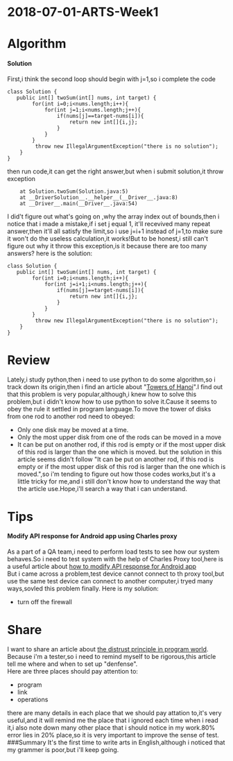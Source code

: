 # 2018-07-01-ARTS-Week1
# Algorithm
#### Solution
First,i think the second loop should begin with j=1,so i complete the code
```
class Solution {  
   public int[] twoSum(int[] nums, int target) {
        for(int i=0;i<nums.length;i++){
            for(int j=1;i<nums.length;j++){
                if(nums[j]==target-nums[i]){
                    return new int[]{i,j};
                }
            }
        }
         throw new IllegalArgumentException("there is no solution");
    }  
}
```
then run code,it can get the right answer,but when i submit solution,it throw exception 
```throw Exception in thread "main" java.lang.ArrayIndexOutOfBoundsException: 3
	at Solution.twoSum(Solution.java:5)
	at __DriverSolution__.__helper__(__Driver__.java:8)
	at __Driver__.main(__Driver__.java:54) 
```
I did't figure out what's going on ,why the array index out of bounds,then i notice that i made a mistake,if i set j equal 1, it'll recevived many repeat answer,then it'll all satisfy the limit,so i use j=i+1 instead of j=1,to make sure it won't do the useless calculation,it works!But to be honest,i still can't figure out why it throw this exception,is it because there are too many answers?
here is the solution: 
```
class Solution {  
   public int[] twoSum(int[] nums, int target) {
        for(int i=0;i<nums.length;i++){
            for(int j=i+1;i<nums.length;j++){
                if(nums[j]==target-nums[i]){
                    return new int[]{i,j};
                }
            }
        }
         throw new IllegalArgumentException("there is no solution");
    }  
}
```
# Review
Lately,i study python,then i need to use python to do some algorithm,so i track down its origin,then i find an article about "[Towers of Hanoi](https://www.python-course.eu/towers_of_hanoi.php)".I find out that this problem is very popular,although,i knew how to solve this problem,but i didn't know how to use python to solve it.Cause it seems to obey the rule it settled in program language.To move the tower of disks from one rod to another rod need to obeyed:
* Only one disk may be moved at a time.
* Only the most upper disk from one of the rods can be moved in a move
* It can be put on another rod, if this rod is empty or if the most upper disk of this rod is larger than the one which is moved.
but the solution in this article seems didn't follow "It can be put on another rod, if this rod is empty or if the most upper disk of this rod is larger than the one which is moved.",so i'm tending to figure out how those codes works,but it's a little tricky for me,and i still don't know how to understand the way that the article use.Hope,i'll search a way that i can understand.
# Tips
#### Modify API response for Android app using Charles proxy
As a part of a QA team,i need to perform load tests to see how our system behaves.So i need to test system with the help of Charles Proxy tool,here is a useful article about [how to modify API response for Android app](https://medium.com/@IlyaEremin/modify-api-response-for-android-app-with-charles-181a822cfc24)   
But i came across a problem,test device cannot connect to th proxy tool,but use the same test device can connect to another computer,i tryed many ways,sovled this problem finally. Here is my solution:
* turn off the firewall

# Share
I want to share an article about [the distrust principle in program world](http://www.ibloger.net/article/2717.html).   
Because i'm a tester,so i need to remind myself to be rigorous,this article tell me where and when to set up "denfense".   
Here are three places should pay attention to:
* program
* link
* operations   

there are many details in each place that we should pay attation to,it's very useful,and it will remind me the place that i ignored each time when i read it,i also note down many other place that i should notice in my work.80% error lies in 20% place,so it is very important to improve the sense of test.
###Summary
It's the first time to write arts in English,although i noticed that my grammer is poor,but i'll keep going.
